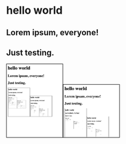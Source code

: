 hello world
============

Lorem ipsum, everyone!
----------------------

Just testing.
-------------

<!-- 384 is the device width, but body has an 8px margin by default, so 384 - 16 = 368 -->
<!-- 
<img src="https://upload.wikimedia.org/wikipedia/commons/2/2a/First_Boat_Built_on_the_Western_Waters%2C_1812_%28cropped%29.jpg" width=368>
-->

<img src="test.md.orig.png" width=150><img src="test.md.png" width=150>

<style>
img {
  margin: 0;
  display: inline-block;
  border: thin solid black;
}
</style>